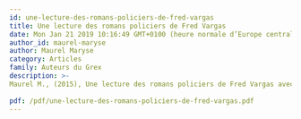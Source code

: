 ```yaml
---
id: une-lecture-des-romans-policiers-de-fred-vargas
title: Une lecture des romans policiers de Fred Vargas
date: Mon Jan 21 2019 10:16:49 GMT+0100 (heure normale d’Europe centrale)
author_id: maurel-maryse
author: Maurel Maryse
category: Articles
family: Auteurs du Grex
description: >-
Maurel M., (2015), Une lecture des romans policiers de Fred Vargas avec la grille du GREX. Le cas du commissaire Adamsberg, Expliciter n°107, p. 21-30.
 
pdf: /pdf/une-lecture-des-romans-policiers-de-fred-vargas.pdf
---
```

